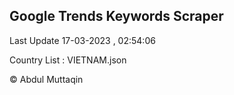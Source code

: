 

## Google Trends Keywords Scraper 
 
Last Update 17-03-2023 , 02:54:06

Country List :
VIETNAM.json



© Abdul Muttaqin 
